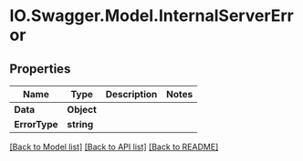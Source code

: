 # IO.Swagger.Model.InternalServerError
## Properties

Name | Type | Description | Notes
------------ | ------------- | ------------- | -------------
**Data** | **Object** |  | 
**ErrorType** | **string** |  | 

[[Back to Model list]](../README.md#documentation-for-models) [[Back to API list]](../README.md#documentation-for-api-endpoints) [[Back to README]](../README.md)

